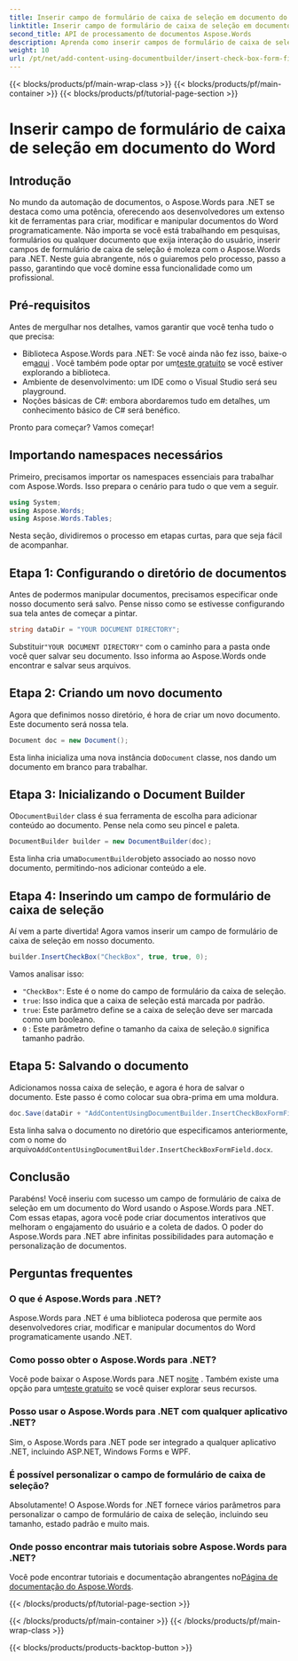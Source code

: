 ```yaml
---
title: Inserir campo de formulário de caixa de seleção em documento do Word
linktitle: Inserir campo de formulário de caixa de seleção em documento do Word
second_title: API de processamento de documentos Aspose.Words
description: Aprenda como inserir campos de formulário de caixa de seleção em documentos do Word usando Aspose.Words para .NET com este guia detalhado passo a passo. Perfeito para desenvolvedores.
weight: 10
url: /pt/net/add-content-using-documentbuilder/insert-check-box-form-field/
---
```


{{< blocks/products/pf/main-wrap-class >}}
{{< blocks/products/pf/main-container >}}
{{< blocks/products/pf/tutorial-page-section >}}

# Inserir campo de formulário de caixa de seleção em documento do Word

## Introdução
No mundo da automação de documentos, o Aspose.Words para .NET se destaca como uma potência, oferecendo aos desenvolvedores um extenso kit de ferramentas para criar, modificar e manipular documentos do Word programaticamente. Não importa se você está trabalhando em pesquisas, formulários ou qualquer documento que exija interação do usuário, inserir campos de formulário de caixa de seleção é moleza com o Aspose.Words para .NET. Neste guia abrangente, nós o guiaremos pelo processo, passo a passo, garantindo que você domine essa funcionalidade como um profissional.

## Pré-requisitos

Antes de mergulhar nos detalhes, vamos garantir que você tenha tudo o que precisa:

-  Biblioteca Aspose.Words para .NET: Se você ainda não fez isso, baixe-o em[aqui](https://releases.aspose.com/words/net/) . Você também pode optar por um[teste gratuito](https://releases.aspose.com/) se você estiver explorando a biblioteca.
- Ambiente de desenvolvimento: um IDE como o Visual Studio será seu playground.
- Noções básicas de C#: embora abordaremos tudo em detalhes, um conhecimento básico de C# será benéfico.

Pronto para começar? Vamos começar!

## Importando namespaces necessários

Primeiro, precisamos importar os namespaces essenciais para trabalhar com Aspose.Words. Isso prepara o cenário para tudo o que vem a seguir.

```csharp
using System;
using Aspose.Words;
using Aspose.Words.Tables;
```

Nesta seção, dividiremos o processo em etapas curtas, para que seja fácil de acompanhar. 

## Etapa 1: Configurando o diretório de documentos

Antes de podermos manipular documentos, precisamos especificar onde nosso documento será salvo. Pense nisso como se estivesse configurando sua tela antes de começar a pintar.

```csharp
string dataDir = "YOUR DOCUMENT DIRECTORY";
```

 Substituir`"YOUR DOCUMENT DIRECTORY"` com o caminho para a pasta onde você quer salvar seu documento. Isso informa ao Aspose.Words onde encontrar e salvar seus arquivos.

## Etapa 2: Criando um novo documento

Agora que definimos nosso diretório, é hora de criar um novo documento. Este documento será nossa tela.

```csharp
Document doc = new Document();
```

 Esta linha inicializa uma nova instância do`Document` classe, nos dando um documento em branco para trabalhar.

## Etapa 3: Inicializando o Document Builder

 O`DocumentBuilder` class é sua ferramenta de escolha para adicionar conteúdo ao documento. Pense nela como seu pincel e paleta.

```csharp
DocumentBuilder builder = new DocumentBuilder(doc);
```

 Esta linha cria uma`DocumentBuilder`objeto associado ao nosso novo documento, permitindo-nos adicionar conteúdo a ele.

## Etapa 4: Inserindo um campo de formulário de caixa de seleção

Aí vem a parte divertida! Agora vamos inserir um campo de formulário de caixa de seleção em nosso documento.

```csharp
builder.InsertCheckBox("CheckBox", true, true, 0);
```

Vamos analisar isso:
- `"CheckBox"`: Este é o nome do campo de formulário da caixa de seleção.
- `true`: Isso indica que a caixa de seleção está marcada por padrão.
- `true`: Este parâmetro define se a caixa de seleção deve ser marcada como um booleano.
- `0` : Este parâmetro define o tamanho da caixa de seleção.`0` significa tamanho padrão.

## Etapa 5: Salvando o documento

Adicionamos nossa caixa de seleção, e agora é hora de salvar o documento. Este passo é como colocar sua obra-prima em uma moldura.

```csharp
doc.Save(dataDir + "AddContentUsingDocumentBuilder.InsertCheckBoxFormField.docx");
```

 Esta linha salva o documento no diretório que especificamos anteriormente, com o nome do arquivo`AddContentUsingDocumentBuilder.InsertCheckBoxFormField.docx`.

## Conclusão

Parabéns! Você inseriu com sucesso um campo de formulário de caixa de seleção em um documento do Word usando o Aspose.Words para .NET. Com essas etapas, agora você pode criar documentos interativos que melhoram o engajamento do usuário e a coleta de dados. O poder do Aspose.Words para .NET abre infinitas possibilidades para automação e personalização de documentos.

## Perguntas frequentes

### O que é Aspose.Words para .NET?

Aspose.Words para .NET é uma biblioteca poderosa que permite aos desenvolvedores criar, modificar e manipular documentos do Word programaticamente usando .NET.

### Como posso obter o Aspose.Words para .NET?

 Você pode baixar o Aspose.Words para .NET no[site](https://releases.aspose.com/words/net/) . Também existe uma opção para um[teste gratuito](https://releases.aspose.com/) se você quiser explorar seus recursos.

### Posso usar o Aspose.Words para .NET com qualquer aplicativo .NET?

Sim, o Aspose.Words para .NET pode ser integrado a qualquer aplicativo .NET, incluindo ASP.NET, Windows Forms e WPF.

### É possível personalizar o campo de formulário de caixa de seleção?

Absolutamente! O Aspose.Words for .NET fornece vários parâmetros para personalizar o campo de formulário de caixa de seleção, incluindo seu tamanho, estado padrão e muito mais.

### Onde posso encontrar mais tutoriais sobre Aspose.Words para .NET?

 Você pode encontrar tutoriais e documentação abrangentes no[Página de documentação do Aspose.Words](https://reference.aspose.com/words/net/).

{{< /blocks/products/pf/tutorial-page-section >}}

{{< /blocks/products/pf/main-container >}}
{{< /blocks/products/pf/main-wrap-class >}}

{{< blocks/products/products-backtop-button >}}
